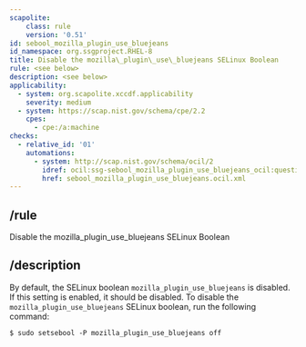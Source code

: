 ```yaml
---
scapolite:
    class: rule
    version: '0.51'
id: sebool_mozilla_plugin_use_bluejeans
id_namespace: org.ssgproject.RHEL-8
title: Disable the mozilla\_plugin\_use\_bluejeans SELinux Boolean
rule: <see below>
description: <see below>
applicability:
  - system: org.scapolite.xccdf.applicability
    severity: medium
  - system: https://scap.nist.gov/schema/cpe/2.2
    cpes:
      - cpe:/a:machine
checks:
  - relative_id: '01'
    automations:
      - system: http://scap.nist.gov/schema/ocil/2
        idref: ocil:ssg-sebool_mozilla_plugin_use_bluejeans_ocil:questionnaire:1
        href: sebool_mozilla_plugin_use_bluejeans.ocil.xml
---
```



## /rule

Disable the mozilla\_plugin\_use\_bluejeans SELinux Boolean

## /description

By
default, the SELinux boolean `mozilla_plugin_use_bluejeans` is disabled.
If this setting is enabled, it should be disabled. To disable the
`mozilla_plugin_use_bluejeans` SELinux boolean, run the following
command:

``` 
$ sudo setsebool -P mozilla_plugin_use_bluejeans off
```
